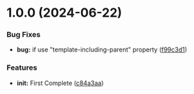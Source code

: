 # 1.0.0 (2024-06-22)


### Bug Fixes

* **bug:** if use "template-including-parent" property ([f99c3d1](https://github.com/YU000jp/logseq-plugin-default-template/commit/f99c3d1e2c3627ea4c86388e79041364e590e531))


### Features

* **init:** First Complete ([c84a3aa](https://github.com/YU000jp/logseq-plugin-default-template/commit/c84a3aa331d3a5c3bb80614c5ba318469498a785))
